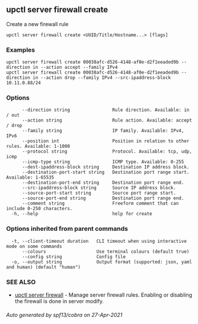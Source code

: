 ## upctl server firewall create

Create a new firewall rule

```
upctl server firewall create <UUID/Title/Hostname...> [flags]
```

### Examples

```
upctl server firewall create 00038afc-d526-4148-af0e-d2f1eeaded9b --direction in --action accept --family IPv4
upctl server firewall create 00038afc-d526-4148-af0e-d2f1eeaded9b --direction in --action drop --family IPv4 --src-ipaddress-block 10.11.0.88/24
```

### Options

```
      --direction string                Rule direction. Available: in / out
      --action string                   Rule action. Available: accept / drop
      --family string                   IP family. Available: IPv4, IPv6
      --position int                    Position in relation to other rules. Available: 1-1000
      --protocol string                 Protocol. Available: tcp, udp, icmp
      --icmp-type string                ICMP type. Available: 0-255
      --dest-ipaddress-block string     Destination IP address block.
      --destination-port-start string   Destination port range start. Available: 1-65535
      --destination-port-end string     Destination port range end.
      --src-ipaddress-block string      Source IP address block.
      --source-port-start string        Source port range start.
      --source-port-end string          Destination port range end.
      --comment string                  Freeform comment that can include 0-250 characters.
  -h, --help                            help for create
```

### Options inherited from parent commands

```
  -t, --client-timeout duration   CLI timeout when using interactive mode on some commands
      --colours                   Use terminal colours (default true)
      --config string             Config file
  -o, --output string             Output format (supported: json, yaml and human) (default "human")
```

### SEE ALSO

* [upctl server firewall](upctl_server_firewall.md)	 - Manage server firewall rules. Enabling or disabling the firewall is done in server modify.

###### Auto generated by spf13/cobra on 27-Apr-2021
